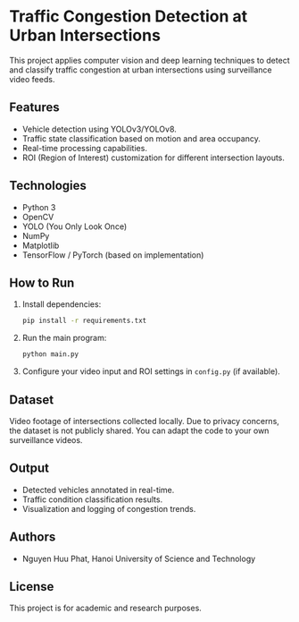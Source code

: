 # Traffic Congestion Detection at Urban Intersections

This project applies computer vision and deep learning techniques to detect and classify traffic congestion at urban intersections using surveillance video feeds.

## Features

- Vehicle detection using YOLOv3/YOLOv8.
- Traffic state classification based on motion and area occupancy.
- Real-time processing capabilities.
- ROI (Region of Interest) customization for different intersection layouts.

## Technologies

- Python 3
- OpenCV
- YOLO (You Only Look Once)
- NumPy
- Matplotlib
- TensorFlow / PyTorch (based on implementation)

## How to Run

1. Install dependencies:
   ```bash
   pip install -r requirements.txt
   ```

2. Run the main program:
   ```bash
   python main.py
   ```

3. Configure your video input and ROI settings in `config.py` (if available).

## Dataset

Video footage of intersections collected locally. Due to privacy concerns, the dataset is not publicly shared. You can adapt the code to your own surveillance videos.

## Output

- Detected vehicles annotated in real-time.
- Traffic condition classification results.
- Visualization and logging of congestion trends.

## Authors

- Nguyen Huu Phat, Hanoi University of Science and Technology

## License

This project is for academic and research purposes.
